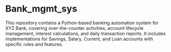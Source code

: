 # Bank_mgmt_sys
This repository contains a Python-based banking automation system for XYZ Bank, covering over-the-counter activities, account lifecycle management, interest calculations, and daily transaction reports. It includes implementations for Savings, Salary, Current, and Loan accounts with specific rules and features.
